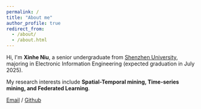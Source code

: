 ```yaml
---
permalink: /
title: "About me"
author_profile: true
redirect_from: 
  - /about/
  - /about.html
---
```

Hi, I'm  **Xinhe Niu**, a senior undergraduate from [Shenzhen University](https://www.szu.edu.cn/), majoring in Electronic Information Engineering (expected graduation in July 2025).

My research interests include **Spatial-Temporal mining, Time-series mining, and Federated Learning**.


[Email](Jack001456@gmail.com) / [Github](https://github.com/XinheNiu)
